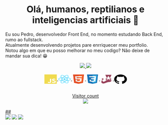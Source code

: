 ### <h1 align="center">Olá, humanos, reptilianos e inteligencias artificiais 🖖</h1>
  Eu sou Pedro, desenvolvedor Front End, no momento estudando Back End, rumo ao fullstack.<br>
  Atualmente desenvolvendo projetos pare enrriquecer meu portfolio.<br>
  Notou algo em que eu posso melhorar no meu codigo? Não deixe de mandar sua dica! 😁<br>
  <div>
    <div align="center">
      <a href="https://github.com/PedroSehn">
      <img style="display: inline_block" height="150em" src="https://github-readme-stats.vercel.app/api?username=PedroSehn&show_icons=true&theme=dracula&include_all_commits=true&count_private=true"/>
      <img style="display: inline_block" height="150em" src="https://github-readme-stats.vercel.app/api/top-langs/?username=PedroSehn&layout=compact&langs_count=7&theme=dracula"/>
    </div>
  </div>
  
  <div style="display: inline_block" align="center"><br>
    <img align="center" alt="Pedro-Js" height="30" width="40" src="https://raw.githubusercontent.com/devicons/devicon/master/icons/javascript/javascript-plain.svg">
    <img align="center" alt="Pedro-React" height="30" width="40" src="https://raw.githubusercontent.com/devicons/devicon/master/icons/react/react-original.svg">
    <img align="center" alt="Pedro-HTML" height="30" width="40" src="https://raw.githubusercontent.com/devicons/devicon/master/icons/html5/html5-original.svg">
    <img align="center" alt="Pedro-CSS" height="30" width="40" src="https://raw.githubusercontent.com/devicons/devicon/master/icons/css3/css3-original.svg">
    <img align="center" alt="Pedro-Jest" height="30" width="40px" src="https://github.com/fabiosenracorrea/fabiosenracorrea/blob/master/icons/jest.png" />
    <img align="center" alt="Pedro-GitHub" height="30" width="40px" src="https://github.com/fabiosenracorrea/fabiosenracorrea/blob/master/icons/github.png" />
  </div>
  
  ##
   <p align="center"> 
      Visitor count<br>
      <img src="https://profile-counter.glitch.me/PedroSehn/count.svg" />
    </p>
  ##
  <div> 
    <a href="https://www.instagram.com/pedro.shu" target="_blank"><img src="https://img.shields.io/badge/-Instagram-%23E4405F?style=for-the-badge&logo=instagram&logoColor=white" target="_blank"></a> 
    <a href = "mailto:pedrorsehn@hotmail.com"><img src="https://img.shields.io/badge/-Outlook-%23333?style=for-the-badge&logo=gmail&logoColor=white" target="_blank"></a>
    <a href="https://www.linkedin.com/in/pedro-rogowski/" target="_blank"><img src="https://img.shields.io/badge/-LinkedIn-%230077B5?style=for-the-badge&logo=linkedin&logoColor=white" target="_blank"></a> 
  </div>

 
<!--
**PedroSehn/PedroSehn** is a ✨ _special_ ✨ repository because its `README.md` (this file) appears on your GitHub profile.

Here are some ideas to get you started:

- 🔭 I’m currently working on ...
- 🌱 I’m currently learning ...
- 👯 I’m looking to collaborate on ...
- 🤔 I’m looking for help with ...
- 💬 Ask me about ...
- 📫 How to reach me: ...
- 😄 Pronouns: ...
- ⚡ Fun fact: ...
-->
